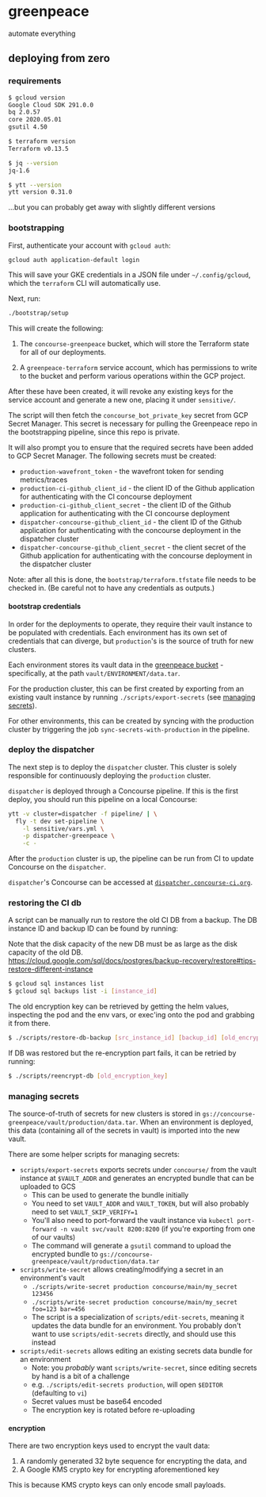 # greenpeace

automate everything

## deploying from zero

### requirements

```sh
$ gcloud version
Google Cloud SDK 291.0.0
bq 2.0.57
core 2020.05.01
gsutil 4.50

$ terraform version
Terraform v0.13.5

$ jq --version
jq-1.6

$ ytt --version
ytt version 0.31.0
```

...but you can probably get away with slightly different versions

### bootstrapping

First, authenticate your account with `gcloud auth`:

```sh
gcloud auth application-default login
```

This will save your GKE credentials in a JSON file under `~/.config/gcloud`,
which the `terraform` CLI will automatically use.

Next, run:

```sh
./bootstrap/setup
```

This will create the following:

1. The `concourse-greenpeace` bucket, which will store the Terraform state
   for all of our deployments.

1. A `greenpeace-terraform` service account, which has permissions to write
   to the bucket and perform various operations within the GCP project.

After these have been created, it will revoke any existing keys for the
service account and generate a new one, placing it under `sensitive/`.

The script will then fetch the `concourse_bot_private_key` secret from GCP
Secret Manager. This secret is necessary for pulling the Greenpeace repo in
the bootstrapping pipeline, since this repo is private.

It will also prompt you to ensure that the required secrets have been added
to GCP Secret Manager. The following secrets must be created:

* `production-wavefront_token` - the wavefront token for sending metrics/traces
* `production-ci-github_client_id` - the client ID of the Github application
  for authenticating with the CI concourse deployment
* `production-ci-github_client_secret` - the client ID of the Github
  application for authenticating with the CI concourse deployment
* `dispatcher-concourse-github_client_id` - the client ID of the Github
  application for authenticating with the concourse deployment in the
  dispatcher cluster
* `dispatcher-concourse-github_client_secret` - the client secret of the Github
  application for authenticating with the concourse deployment in the
  dispatcher cluster

Note: after all this is done, the `bootstrap/terraform.tfstate` file needs to
be checked in. (Be careful not to have any credentials as outputs.)

#### bootstrap credentials

In order for the deployments to operate, they require their vault instance to
be populated with credentials. Each environment has its own set of credentials
that can diverge, but `production`'s is the source of truth for new clusters.

Each environment stores its vault data in the [greenpeace bucket] -
specifically, at the path `vault/ENVIRONMENT/data.tar`.

For the production cluster, this can be first created by exporting from an
existing vault instance by running `./scripts/export-secrets` (see [managing
secrets]).

For other environments, this can be created by syncing with the production
cluster by triggering the job `sync-secrets-with-production` in the pipeline.

### deploy the dispatcher

The next step is to deploy the `dispatcher` cluster. This cluster is solely
responsible for continuously deploying the `production` cluster.

`dispatcher` is deployed through a Concourse pipeline. If this is the first
deploy, you should run this pipeline on a local Concourse:

```sh
ytt -v cluster=dispatcher -f pipeline/ | \
  fly -t dev set-pipeline \
    -l sensitive/vars.yml \
    -p dispatcher-greenpeace \
    -c -
```

After the `production` cluster is up, the pipeline can be run from CI to update
Concourse on the `dispatcher`.

`dispatcher`'s Concourse can be accessed at [`dispatcher.concourse-ci.org`](https://dispatcher.concourse-ci.org/).

### restoring the CI db

A script can be manually run to restore the old CI DB from a backup. The DB instance ID and backup
ID can be found by running:

Note that the disk capacity of the new DB must be as large as the disk capacity of the old DB.
https://cloud.google.com/sql/docs/postgres/backup-recovery/restore#tips-restore-different-instance

```sh
$ gcloud sql instances list
$ gcloud sql backups list -i [instance_id]
```

The old encryption key can be retrieved by getting the helm values, inspecting the pod and the env
vars, or exec'ing onto the pod and grabbing it from there.

```sh
$ ./scripts/restore-db-backup [src_instance_id] [backup_id] [old_encryption_key]`
```

If DB was restored but the re-encryption part fails, it can be retried by running:

```sh
$ ./scripts/reencrypt-db [old_encryption_key]
```

### managing secrets

The source-of-truth of secrets for new clusters is stored in
`gs://concourse-greenpeace/vault/production/data.tar`. When an environment is
deployed, this data (containing all of the secrets in vault) is imported into
the new vault.

There are some helper scripts for managing secrets:

* `scripts/export-secrets` exports secrets under `concourse/` from the vault
  instance at `$VAULT_ADDR` and generates an encrypted bundle that can be
  uploaded to GCS
  * This can be used to generate the bundle initially
  * You need to set `VAULT_ADDR` and `VAULT_TOKEN`, but will also probably need
    to set `VAULT_SKIP_VERIFY=1`
  * You'll also need to port-forward the vault instance via `kubectl
    port-forward -n vault svc/vault 8200:8200` (if you're exporting from one of
our vaults)
  * The command will generate a `gsutil` command to upload the encrypted bundle
    to `gs://concourse-greenpeace/vault/production/data.tar`
* `scripts/write-secret` allows creating/modifying a secret in an environment's
  vault
  * `./scripts/write-secret production concourse/main/my_secret 123456`
  * `./scripts/write-secret production concourse/main/my_secret foo=123 bar=456`
  * The script is a specialization of `scripts/edit-secrets`, meaning it
    updates the data bundle for an environment. You probably don't want to use
    `scripts/edit-secrets` directly, and should use this instead
* `scripts/edit-secrets` allows editing an existing secrets data bundle for an
  environment
  * Note: you *probably* want `scripts/write-secret`, since editing secrets by
    hand is a bit of a challenge
  * e.g. `./scripts/edit-secrets production`, will open `$EDITOR` (defaulting
    to `vi`)
  * Secret values must be base64 encoded
  * The encryption key is rotated before re-uploading


#### encryption

There are two encryption keys used to encrypt the vault data:

1. A randomly generated 32 byte sequence for encrypting the data, and
2. A Google KMS crypto key for encrypting aforementioned key

This is because KMS crypto keys can only encode small payloads.





[greenpeace bucket]: https://console.cloud.google.com/storage/browser/concourse-greenpeace
[managing secrets]: #managing-secrets
